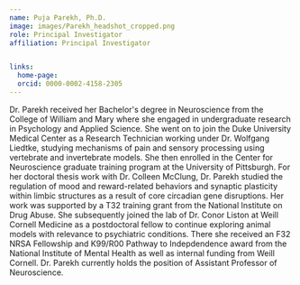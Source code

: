```yaml
---
name: Puja Parekh, Ph.D.
image: images/Parekh_headshot_cropped.png
role: Principal Investigator
affiliation: Principal Investigator


links:
  home-page: 
  orcid: 0000-0002-4158-2305
---
```


Dr. Parekh received her Bachelor's degree in Neuroscience from the College of William and Mary where she engaged in undergraduate research in Psychology and Applied Science. She went on to join the Duke University Medical Center as a Research Technician working under Dr. Wolfgang Liedtke, studying mechanisms of pain and sensory processing using vertebrate and invertebrate models. She then enrolled in the Center for Neuroscience graduate training program at the University of Pittsburgh. For her doctoral thesis work with Dr. Colleen McClung, Dr. Parekh studied the regulation of mood and reward-related behaviors and synaptic plasticity within limbic structures as a result of core circadian gene disruptions. Her work was supported by a T32 training grant from the National Institute on Drug Abuse. She subsequently joined the lab of Dr. Conor Liston at Weill Cornell Medicine as a postdoctoral fellow to continue exploring animal models with relevance to psychiatric conditions. There she received an F32 NRSA Fellowship and K99/R00 Pathway to Indepdendence award from the National Institute of Mental Health as well as internal funding from Weill Cornell. Dr. Parekh currently holds the position of Assistant Professor of Neuroscience.
